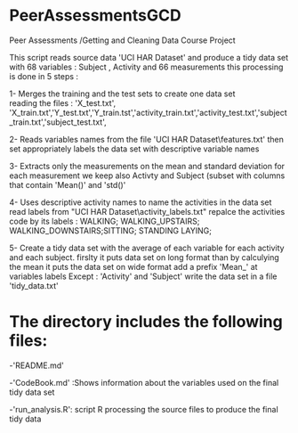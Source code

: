 PeerAssessmentsGCD
==================
Peer Assessments /Getting and Cleaning Data Course Project
 

This script reads  source data 'UCI HAR Dataset' and produce a tidy data set with 68 variables :
Subject , Activity and 66 measurements
this processing is done in 5 steps :


1- Merges the training and the test sets to create one data set  
reading the files :  'X_test.txt', 'X_train.txt','Y_test.txt','Y_train.tst','activity_train.txt','activity_test.txt','subject_train.txt','subject_test.txt',


2- Reads variables names from the file 'UCI HAR Dataset\\features.txt' then 
 set appropriately labels the data set with descriptive variable names                     


3- Extracts only the measurements on the mean and standard deviation for each measurement
 we keep also Activty and Subject  (subset with columns that contain 'Mean()' and 'std()' 


4- Uses descriptive activity names to name the activities in the data set
 read labels from  "UCI HAR Dataset\\activity_labels.txt"
 repalce the activities code by its labels : WALKING; WALKING_UPSTAIRS; WALKING_DOWNSTAIRS;SITTING; STANDING LAYING;

5- Create a  tidy data set with the average of each variable for each activity and each subject. 
 firslty it puts data set on long format
 than by calculying  the mean it puts the data set on wide format
 add a prefix 'Mean_' at variables labels Except : 'Activity' and 'Subject'
 write the data set in a file 'tidy_data.txt'


The directory includes the following files:
=========================================

-'README.md'
 
-'CodeBook.md' :Shows information about the variables used on the final tidy data set

-'run_analysis.R': script R processing the source files to produce the final tidy data 

